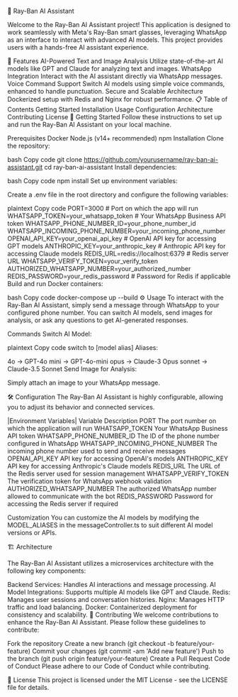  🌟 Ray-Ban AI Assistant

Welcome to the Ray-Ban AI Assistant project! This application is designed to work seamlessly with Meta's Ray-Ban smart glasses, leveraging WhatsApp as an interface to interact with advanced AI models. This project provides users with a hands-free AI assistant experience.

🚀 Features
AI-Powered Text and Image Analysis
Utilize state-of-the-art AI models like GPT and Claude for analyzing text and images.
WhatsApp Integration
Interact with the AI assistant directly via WhatsApp messages.
Voice Command Support
Switch AI models using simple voice commands, enhanced to handle punctuation.
Secure and Scalable Architecture
Dockerized setup with Redis and Nginx for robust performance.
📋 Table of Contents
Getting Started
Installation
Usage
Configuration
Architecture
Contributing
License
🏁 Getting Started
Follow these instructions to set up and run the Ray-Ban AI Assistant on your local machine.

Prerequisites
Docker
Node.js (v14+ recommended)
npm
Installation
Clone the repository:

bash
Copy code
git clone https://github.com/yourusername/ray-ban-ai-assistant.git
cd ray-ban-ai-assistant
Install dependencies:

bash
Copy code
npm install
Set up environment variables:

Create a .env file in the root directory and configure the following variables:

plaintext
Copy code
PORT=3000                           # Port on which the app will run
WHATSAPP_TOKEN=your_whatsapp_token  # Your WhatsApp Business API token
WHATSAPP_PHONE_NUMBER_ID=your_phone_number_id
WHATSAPP_INCOMING_PHONE_NUMBER=your_incoming_phone_number
OPENAI_API_KEY=your_openai_api_key  # OpenAI API key for accessing GPT models
ANTHROPIC_KEY=your_anthropic_key    # Anthropic API key for accessing Claude models
REDIS_URL=redis://localhost:6379    # Redis server URL
WHATSAPP_VERIFY_TOKEN=your_verify_token
AUTHORIZED_WHATSAPP_NUMBER=your_authorized_number
REDIS_PASSWORD=your_redis_password  # Password for Redis if applicable
Build and run Docker containers:

bash
Copy code
docker-compose up --build
⚙️ Usage
To interact with the Ray-Ban AI Assistant, simply send a message through WhatsApp to your configured phone number. You can switch AI models, send images for analysis, or ask any questions to get AI-generated responses.

Commands
Switch AI Model:

plaintext
Copy code
switch to [model alias]
Aliases:

4o -> GPT-4o
mini -> GPT-4o-mini
opus -> Claude-3 Opus
sonnet -> Claude-3.5 Sonnet
Send Image for Analysis:

Simply attach an image to your WhatsApp message.

🛠️ Configuration
The Ray-Ban AI Assistant is highly configurable, allowing you to adjust its behavior and connected services.

|Environment Variables|
Variable	Description
PORT	The port number on which the application will run
WHATSAPP_TOKEN	Your WhatsApp Business API token
WHATSAPP_PHONE_NUMBER_ID	The ID of the phone number configured in WhatsApp
WHATSAPP_INCOMING_PHONE_NUMBER	The incoming phone number used to send and receive messages
OPENAI_API_KEY	API key for accessing OpenAI's models
ANTHROPIC_KEY	API key for accessing Anthropic's Claude models
REDIS_URL	The URL of the Redis server used for session management
WHATSAPP_VERIFY_TOKEN	The verification token for WhatsApp webhook validation
AUTHORIZED_WHATSAPP_NUMBER	The authorized WhatsApp number allowed to communicate with the bot
REDIS_PASSWORD	Password for accessing the Redis server if required

Customization
You can customize the AI models by modifying the MODEL_ALIASES in the messageController.ts to suit different AI model versions or APIs.

🏗️ Architecture

The Ray-Ban AI Assistant utilizes a microservices architecture with the following key components:

Backend Services:
Handles AI interactions and message processing.
AI Model Integrations:
Supports multiple AI models like GPT and Claude.
Redis:
Manages user sessions and conversation histories.
Nginx:
Manages HTTP traffic and load balancing.
Docker:
Containerized deployment for consistency and scalability.
🤝 Contributing
We welcome contributions to enhance the Ray-Ban AI Assistant. Please follow these guidelines to contribute:

Fork the repository
Create a new branch (git checkout -b feature/your-feature)
Commit your changes (git commit -am 'Add new feature')
Push to the branch (git push origin feature/your-feature)
Create a Pull Request
Code of Conduct
Please adhere to our Code of Conduct while contributing.

📄 License
This project is licensed under the MIT License - see the LICENSE file for details.
